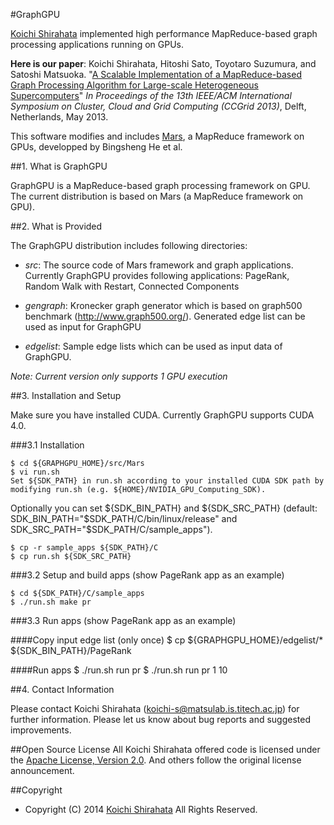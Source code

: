 #GraphGPU

[Koichi Shirahata](http://matsu-www.is.titech.ac.jp/~koichi-s/>) implemented high performance MapReduce-based graph processing applications running on GPUs. 

**Here is our paper**: Koichi Shirahata, Hitoshi Sato, Toyotaro Suzumura, and Satoshi Matsuoka. "[A Scalable Implementation of a MapReduce-based Graph Processing Algorithm for Large-scale Heterogeneous Supercomputers](http://ieeexplore.ieee.org/xpl/articleDetails.jsp?tp=&arnumber=6546103)" *In Proceedings of the 13th IEEE/ACM International Symposium on Cluster, Cloud and Grid Computing (CCGrid 2013)*,  Delft, Netherlands, May 2013. 

This software modifies and includes [Mars](http://www.cse.ust.hk/gpuqp/Mars.html), a MapReduce framework on GPUs, developped by Bingsheng He et al.

##1. What is GraphGPU

GraphGPU is a MapReduce-based graph processing framework on GPU. The current distribution is based on Mars (a MapReduce framework on GPU).


##2. What is Provided

The GraphGPU distribution includes following directories:

* *src*: The source code of Mars framework and graph applications. Currently GraphGPU provides following applications: PageRank, Random Walk with Restart, Connected Components

* *gengraph*: Kronecker graph generator which is based on graph500 benchmark (http://www.graph500.org/). Generated edge list can be used as input for GraphGPU

* *edgelist*: Sample edge lists which can be used as input data of GraphGPU.

*Note: Current version only supports 1 GPU execution*

##3. Installation and Setup

Make sure you have installed CUDA. Currently GraphGPU supports CUDA 4.0.

###3.1 Installation

    $ cd ${GRAPHGPU_HOME}/src/Mars
    $ vi run.sh
    Set ${SDK_PATH} in run.sh according to your installed CUDA SDK path by modifying run.sh (e.g. ${HOME}/NVIDIA_GPU_Computing_SDK). 
Optionally you can set ${SDK_BIN_PATH} and ${SDK_SRC_PATH} (default: SDK_BIN_PATH="$SDK_PATH/C/bin/linux/release" and SDK_SRC_PATH="$SDK_PATH/C/sample_apps").

    $ cp -r sample_apps ${SDK_PATH}/C
    $ cp run.sh ${SDK_SRC_PATH}


###3.2 Setup and build apps (show PageRank app as an example)

    $ cd ${SDK_PATH}/C/sample_apps
    $ ./run.sh make pr

###3.3 Run apps (show PageRank app as an example)

####Copy input edge list (only once)
    $ cp ${GRAPHGPU_HOME}/edgelist/* ${SDK_BIN_PATH}/PageRank

####Run apps
    $ ./run.sh run pr
    $ ./run.sh run pr 1 10



##4. Contact Information

Please contact Koichi Shirahata (koichi-s@matsulab.is.titech.ac.jp) for further information. Please let us know about bug reports and suggested improvements.


##Open Source License
All Koichi Shirahata offered code is licensed under the [Apache License, Version 2.0](http://www.apache.org/licenses/LICENSE-2.0). And others follow the original license announcement.

##Copyright
* Copyright (C) 2014 [Koichi Shirahata](http://matsu-www.is.titech.ac.jp/~koichi-s/>) All Rights Reserved.

